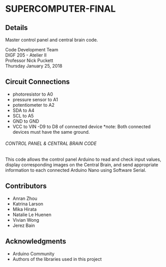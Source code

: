 # SUPERCOMPUTER-FINAL

## Details
Master control panel and central brain code.

Code Development Team  
DIGF 205 - Atelier II  
Professor Nick Puckett  
Thursday January 25, 2018  

## Circuit Connections
- photoresistor to A0
- pressure sensor to A1
- potentiometer to A2
- SDA to A4
- SCL to A5
- GND to GND
- VCC to VIN
-D9 to D8 of connected device
*note: Both connected devices must have the same ground.

###### CONTROL PANEL & CENTRAL BRAIN CODE
This code allows the control panel Arduino to read and check input values,
display corresponding images on the Central Brain, and send appropriate
information to each connected Arduino Nano using Software Serial.
  
## Contributors
- Anran Zhou
- Katrina Larson
- Mika Hirata
- Natalie Le Huenen
- Vivian Wong
- Jerez Bain

## Acknowledgments
- Arduino Community
- Authors of the libraries used in this project
